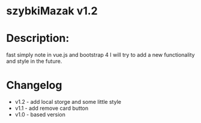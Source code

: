 
# szybkiMazak v1.2
 # Description:
fast simply note in vue.js and bootstrap 4 
I will try to add a new functionality and style in the future.
# Changelog
* v1.2 - add local storge and some little style 
* v1.1 - add remove card button
* v1.0 - based version
